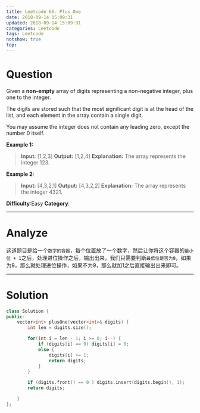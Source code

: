 ```yaml
---
title: Leetcode 66. Plus One
date: 2018-09-14 15:09:31
updated: 2018-09-14 15:09:31
categories: Leetcode
tags: Leetcode
notshow: true
top:
---
```


# Question

Given a  **non-empty**  array of digits representing a non-negative integer, plus one to the integer.

The digits are stored such that the most significant digit is at the head of the list, and each element in the array contain a single digit.

You may assume the integer does not contain any leading zero, except the number 0 itself.

**Example 1:**
>**Input:** [1,2,3]
**Output:** [1,2,4]
**Explanation:** The array represents the integer 123.

**Example 2:**
>**Input:** [4,3,2,1]
**Output:** [4,3,2,2]
**Explanation:** The array represents the integer 4321.

**Difficulty**:Easy
**Category**:

<!--more-->
******

# Analyze

这道题目是给一个`数字的容器`，每个位置放了一个数字，然后让你将这个容器的`最小位 + 1`之后，处理进位操作之后，输出出来，我们只需要判断`最低位是否为9`，如果为9，那么就处理进位操作，如果不为9，那么就加1之后直接输出出来即可。
******

# Solution

```cpp
class Solution {
public:
    vector<int> plusOne(vector<int>& digits) {
        int len = digits.size();

        for(int i = len - 1; i >= 0; i--) {
            if (digits[i] == 9) digits[i] = 0;
            else {
                digits[i] += 1;
                return digits;
            }
        }

        if (digits.front() == 0 ) digits.insert(digits.begin(), 1);
        return digits;

    }
};
```